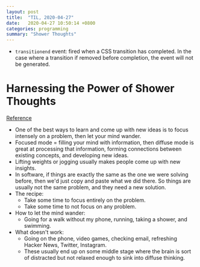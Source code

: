 ```yaml
---
layout: post
title:  "TIL, 2020-04-27"
date:   2020-04-27 10:50:14 +0800
categories: programming
summary: "Shower Thoughts"
---
```


- `transitionend` event: fired when a CSS transition has completed. In the case where a transition if removed before completion, the event will not be generated.

# Harnessing the Power of Shower Thoughts
[Reference](https://alexanderell.is/posts/trust-in-your-unconscious/)

- One of the best ways to learn and come up with new ideas is to focus intensely on a problem, then let your mind wander.
- Focused mode = filling your mind with information, then diffuse mode is great at processing that information, forming connections between existing concepts, and developing new ideas.
- Lifting weights or jogging usually makes people come up with new insights.
- In software, if things are exactly the same as the one we were solving before, then we'd just copy and paste what we did there. So things are usually not the same problem, and they need a new solution.
- The recipe:
  - Take some time to focus entirely on the problem.
  - Take some time to not focus on any problem.
- How to let the mind wander:
  - Going for a walk without my phone, running, taking a shower, and swimming.
- What doesn't work:
  - Going on the phone, video games, checking email, refreshing Hacker News, Twitter, Instagram.
  - These usually end up on some middle stage where the brain is sort of distracted but not relaxed enough to sink into diffuse thinking.
